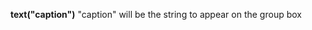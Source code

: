 <a name="text_groupbox"></a>**text("caption")** "caption" will be the string to appear on the group box

<!--UPDATE WIDGET_IN_CSOUND
    SIdent sprintf "text(\"TextOff %f\") ", rnd(100)
    SIdentifier strcat SIdentifier, SIdent
--->